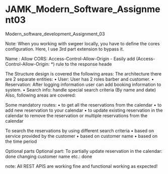 # JAMK_Modern_Software_Assignment03
Modern_software_development_Assignment_03


Note: When you working with swgeer locally, you have to define the cores configuration.
Here, I use 3rd part extension to bypass it.

 Name : Allow CORS: Access-Control-Allow-Origin - Easily add (Access-Control-Allow-Origin: *) rule to the response heade

 The Structure design is covered the following areas: 
The architecture there are 2 separate entities:
•	User: User has 2 roles barber and customer.
•	Reservation: After logging information user can add booking information to system.
•	Search info: handle special search criteria (By name and date)
Also, following areas are covered:

Some mandatory routes: 
•	to get all the reservations from the calendar
•	to add new reservation to your calendar
•	to update existing reservation in the calendar
to remove the reservation or multiple reservations from the calendar


To search the reservations by using different search criteria
•	based on service provided by the customer
•	based on customer name
•	based on the time period

Optional parts
Optional part: To partially update reservation in the calendar: done
changing customer name etc.: done 


note: All REST APIS are working fine and functional working as expected!














